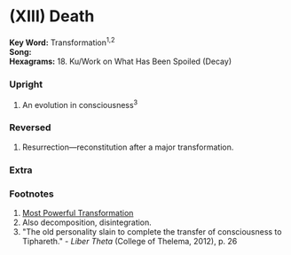 # (XIII) Death 

**Key Word:** Transformation<sup>1,2</sup>  
**Song:**   
**Hexagrams:** 18. Ku/Work on What Has Been Spoiled (Decay)



### Upright

1) An evolution in consciousness<sup>3<sup>



### Reversed

1) Resurrection—reconstitution after a major transformation.



### Extra





### Footnotes

1. [Most Powerful Transformation](https://www.youtube.com/shorts/KukVbQo-7KQ)
2. Also decomposition, disintegration.
3. "The old personality slain to complete the transfer of consciousness to Tiphareth." - *Liber Theta* (College of Thelema, 2012), p. 26



